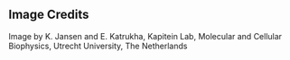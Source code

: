 ## Image Credits

Image by K. Jansen and E. Katrukha, Kapitein Lab, Molecular and Cellular Biophysics, Utrecht University, The Netherlands
